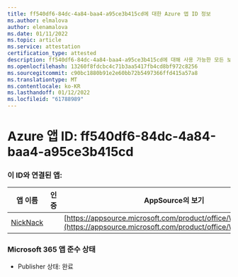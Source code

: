 ```yaml
---
title: ff540df6-84dc-4a84-baa4-a95ce3b415cd에 대한 Azure 앱 ID 정보
ms.author: elmalova
author: elenamalova
ms.date: 01/11/2022
ms.topic: article
ms.service: attestation
certification_type: attested
description: ff540df6-84dc-4a84-baa4-a95ce3b415cd에 대해 사용 가능한 모든 보안 및 규정 준수 정보입니다.
ms.openlocfilehash: 13260f8fdcbc4c71b3aa5417fb4cd8bf972c8256
ms.sourcegitcommit: c90bc1880b91e2e60bb72b5497366ffd415a57a8
ms.translationtype: MT
ms.contentlocale: ko-KR
ms.lasthandoff: 01/12/2022
ms.locfileid: "61788989"
---
```

# <a name="azure-app-id-ff540df6-84dc-4a84-baa4-a95ce3b415cd"></a>Azure 앱 ID: ff540df6-84dc-4a84-baa4-a95ce3b415cd


### <a name="apps-associated-with-this-id"></a>이 ID와 연결된 앱:
| **앱 이름** | **인증** | **AppSource의 보기** |
|--------------|---------------|-----------------------|
| [NickNack](https://docs.microsoft.com/microsoft-365-app-certification/forward/WA200003196) |  | [https://appsource.microsoft.com/product/office/WA200003196](https://appsource.microsoft.com/product/office/WA200003196) |

### <a name="microsoft-365-app-compliance-status"></a>Microsoft 365 앱 준수 상태
- Publisher 상태: 완료
